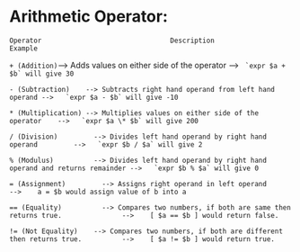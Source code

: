 # Arithmetic Operator:

```Operator			                       Description								                                Example```

```+ (Addition)```--> Adds values on either side of the operator -->   ``` `expr $a + $b` will give 30```

```- (Subtraction)    --> Subtracts right hand operand from left hand operand -->   `expr $a - $b` will give -10```

```* (Multiplication) --> Multiplies values on either side of the operator    -->   `expr $a \* $b` will give 200```

```/ (Division)		    --> Divides left hand operand by right hand operand			-->   `expr $b / $a` will give 2```

```% (Modulus)		    --> Divides left hand operand by right hand operand and returns remainder -->   `expr $b % $a` will give 0```

```= (Assignment)		  --> Assigns right operand in left operand					                        -->    a = $b would assign value of b into a```

```== (Equality)		  --> Compares two numbers, if both are same then returns true.		          -->    [ $a == $b ] would return false.```

```!= (Not Equality)	--> Compares two numbers, if both are different then returns true.		    -->    [ $a != $b ] would return true.```

